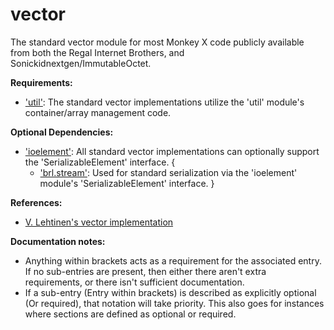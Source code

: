vector
======

The standard vector module for most Monkey X code publicly available from both the Regal Internet Brothers, and Sonickidnextgen/ImmutableOctet.

**Requirements:**
* ['util'](https://github.com/Regal-Internet-Brothers/util): The standard vector implementations utilize the 'util' module's container/array management code.

**Optional Dependencies:**
* ['ioelement'](https://github.com/Regal-Internet-Brothers/ioelement): All standard vector implementations can optionally support the 'SerializableElement' interface.
{
	* ['brl.stream'](https://github.com/blitz-research/monkey/blob/develop/modules/brl/stream.monkey): Used for standard serialization via the 'ioelement' module's 'SerializableElement' interface.
}

**References:**
* [V. Lehtinen's vector implementation](http://www.monkey-x.com/Community/posts.php?topic=8998)

**Documentation notes:**
* Anything within brackets acts as a requirement for the associated entry. If no sub-entries are present, then either there aren't extra requirements, or there isn't sufficient documentation.
* If a sub-entry (Entry within brackets) is described as explicitly optional (Or required), that notation will take priority. This also goes for instances where sections are defined as optional or required.
